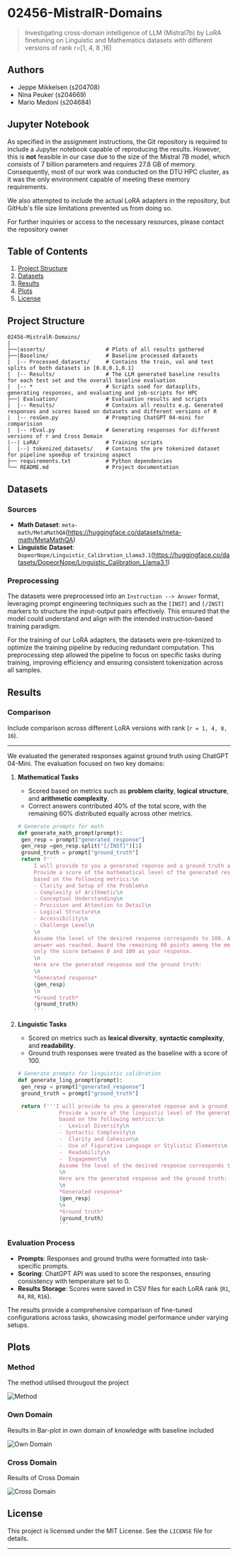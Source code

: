 # **02456-MistralR-Domains**  
> Investigating cross-domain intelligence of LLM (Mistral7b) by LoRA finetuning on Linguistic and Mathematics datasets with different versions of rank r=[1, 4, 8 ,16]

## **Authors**
- Jeppe Mikkelsen (s204708)
- Nina Peuker (s204669)
- Mario Medoni (s204684)

## **Jupyter Notebook**
As specified in the assignment instructions, the Git repository is required to include a Jupyter notebook capable of reproducing the results. However, this is **not** feasible in our case due to the size of the Mistral 7B model, which consists of 7 billion parameters and requires 27.8 GB of memory. Consequently, most of our work was conducted on the DTU HPC cluster, as it was the only environment capable of meeting these memory requirements.

We also attempted to include the actual LoRA adapters in the repository, but GitHub's file size limitations prevented us from doing so.

For further inquiries or access to the necessary resources, please contact the repository owner

## **Table of Contents**   
1. [Project Structure](#project-structure)  
2. [Datasets](#datasets)  
3. [Results](#results)
4. [Plots](#plots) 
5.  [License](#license)  

## **Project Structure**  
```
02456-MistralR-Domains/  
|
├──|asserts/                   # Plots of all results gathered  
├──|Baseline/                  # Baseline processed datasets  
|  |-- Processed_datasets/     # Contains the train, val and test splits of both datasets in [0.8,0.1,0.1]
|  |-- Results/                # The LLM generated baseline results for each test set and the overall baseline evaluation
|  |-- *                       # Scripts used for datasplits, generating responses, and evaluating and job-scripts for HPC
├──| Evaluation/               # Evaluation results and scripts  
|  |-- Results/                # Contains all results e.g. Generated responses and scores based on datasets and different versions of R 
|  |-- resGen.py               # Prompting ChatGPT 04-mini for comparision
|  |-- rEval.py                # Generating responses for different versions of r and Cross Domain
|--| LoRA/                     # Training scripts
|  |--| tokenized_datasets/    # Contains the pre tokenized dataset for pipeline speedup of training aspect
├── requirements.txt           # Python dependencies
└── README.md                  # Project documentation  
```  

## **Datasets**  
### Sources  
- **Math Dataset**: `meta-math/MetaMathQA`(https://huggingface.co/datasets/meta-math/MetaMathQA)
- **Linguistic Dataset**: `DopeorNope/Linguistic_Calibration_Llama3.1`(https://huggingface.co/datasets/DopeorNope/Linguistic_Calibration_Llama3.1)

### Preprocessing  

The datasets were preprocessed into an `Instruction --> Answer` format, leveraging prompt engineering techniques such as the `[INST]` and `[/INST]` markers to structure the input-output pairs effectively. This ensured that the model could understand and align with the intended instruction-based training paradigm.  

For the training of our LoRA adapters, the datasets were pre-tokenized to optimize the training pipeline by reducing redundant computation. This preprocessing step allowed the pipeline to focus on specific tasks during training, improving efficiency and ensuring consistent tokenization across all samples.  

## **Results**  
### Comparison  
Include comparison across different LoRA versions with rank (`r = 1, 4, 8, 16`).

---
We evaluated the generated responses against ground truth using ChatGPT 04-Mini. The evaluation focused on two key domains:  

1. **Mathematical Tasks**  
   - Scored based on metrics such as **problem clarity**, **logical structure**, and **arithmetic complexity**.  
   - Correct answers contributed 40% of the total score, with the remaining 60% distributed equally across other metrics. 


   ```python
   # Generate prompts for math
   def generate_math_prompt(prompt):
    gen_resp = prompt["generated_response"]
    gen_resp =gen_resp.split("[/INST]")[1]
    ground_truth = prompt["ground_truth"]
    return f'''
        I will provide to you a generated reponse and a ground truth aka desired reponse. 
        Provide a score of the mathematical level of the generated response compared to the ground truth 
        based on the following metrics:\n
        - Clarity and Setup of the Problem\n
        - Complexity of Arithmetic\n
        - Conceptual Understanding\n
        - Precision and Attention to Detail\n
        - Logical Structure\n
        - Accessibility\n
        - Challenge Level\n
        \n
        Assume the level of the desired response corresponds to 100. Award 40 out of 100 points if the correct 
        answer was reached. Award the remaining 60 points among the metrics, giving equal weight to all. Provide 
        only the score between 0 and 100 as your response.
        \n
        Here are the generated response and the ground truth:
        \n
        *Generated response*
        {gen_resp}
        \n
        *Ground truth*
        {ground_truth}
        '''

2. **Linguistic Tasks**  
   - Scored on metrics such as **lexical diversity**, **syntactic complexity**, and **readability**.  
   - Ground truth responses were treated as the baseline with a score of 100.

   ```python
   # Generate prompts for linguistic calibration
   def generate_ling_prompt(prompt):
    gen_resp = prompt["generated_response"]
    ground_truth = prompt["ground_truth"]

    return f'''I will provide to you a generated reponse and a ground truth aka desired reponse. 
                Provide a score of the linguistic level of the generated response compared to the ground truth 
                based on the following metrics:\n
                -  Lexical Diversity\n
                - Syntactic Complexity\n
                -  Clarity and Cohesion\n
                -  Use of Figurative Language or Stylistic Elements\n
                -  Readability\n
                -  Engagement\n
                Assume the level of the desired response corresponds to 100. Give all metrics equal weight. Provide only the score between 0 and 100 as your response.
                \n
                Here are the generated response and the ground truth:
                \n
                *Generated response*
                {gen_resp}
                \n
                *Ground truth*
                {ground_truth}
                '''

### **Evaluation Process**  
- **Prompts**: Responses and ground truths were formatted into task-specific prompts.  
- **Scoring**: ChatGPT API was used to score the responses, ensuring consistency with temperature set to 0.  
- **Results Storage**: Scores were saved in CSV files for each LoRA rank (`R1`, `R4`, `R8`, `R16`).  

The results provide a comprehensive comparison of fine-tuned configurations across tasks, showcasing model performance under varying setups.


## **Plots**

### Method
The method utilised througout the project

![Method](/assets/Method.png)


### Own Domain
Results in Bar-plot in own domain of knowledge with baseline included

![Own Domain](/assets/Own_Domain.png)

### Cross Domain
Results of Cross Domain

![Cross Domain](/assets/Cross_Domain.png)



## **License**  
This project is licensed under the MIT License. See the `LICENSE` file for details.  

---  
